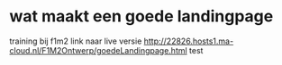 # wat maakt een goede landingpage
training bij f1m2 
link naar live versie http://22826.hosts1.ma-cloud.nl/F1M2Ontwerp/goedeLandingpage.html
test